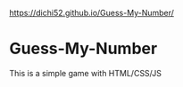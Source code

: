 https://dichi52.github.io/Guess-My-Number/
# Guess-My-Number
 This is a simple game with HTML/CSS/JS
